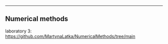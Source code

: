 -----------------
Numerical methods
-----------------
  laboratory 3: https://github.com/MartynaLatka/NumericalMethods/tree/main

